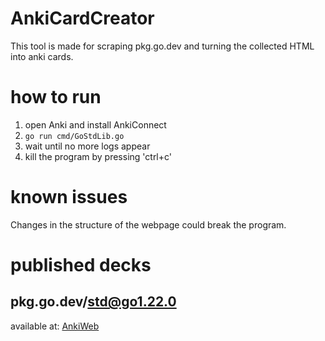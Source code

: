 # AnkiCardCreator

This tool is made for scraping pkg.go.dev and turning the collected HTML into anki cards.

# how to run
1. open Anki and install AnkiConnect
2. `go run cmd/GoStdLib.go`
3. wait until no more logs appear
4. kill the program by pressing 'ctrl+c'

# known issues
Changes in the structure of the webpage could break the program.

# published decks

## pkg.go.dev/std@go1.22.0
available at: [AnkiWeb](https://ankiweb.net/shared/info/1050662530)
